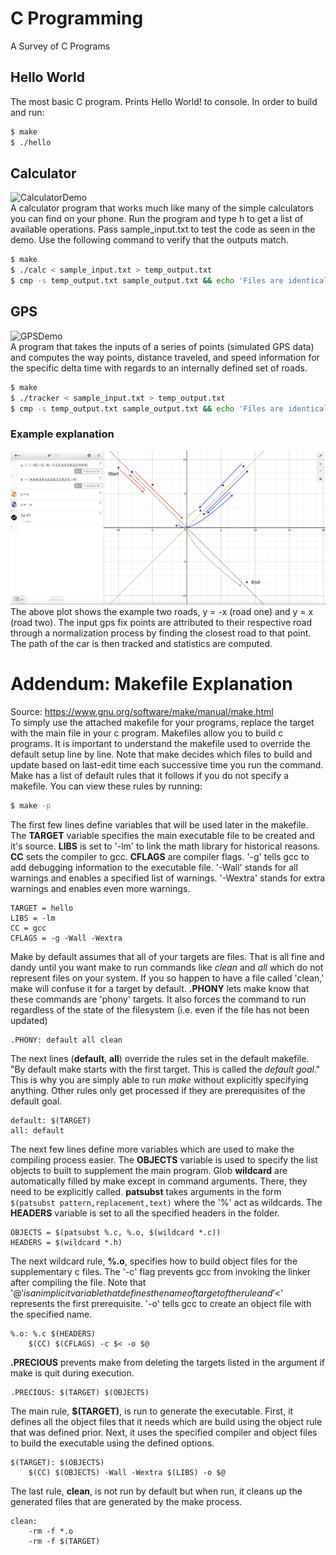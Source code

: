 # C Programming
A Survey of C Programs
## Hello World
The most basic C program. Prints Hello World! to console. In order to build and run:
```bash
$ make
$ ./hello
```

## Calculator
![CalculatorDemo](Media/CalculatorDemo.gif "Demo of Calculator program")  
A calculator program that works much like many of the simple calculators you can find on your phone. Run the program and type h to get a list of available operations. Pass sample_input.txt to test the code as seen in the demo. Use the following command to verify that the outputs match.
```bash
$ make
$ ./calc < sample_input.txt > temp_output.txt
$ cmp -s temp_output.txt sample_output.txt && echo 'Files are identical' || echo 'Files have differences, use diff to view them'
```

## GPS
![GPSDemo](Media/GPSDemo.gif "Demo of GPS program")  
A program that takes the inputs of a series of points (simulated GPS data) and computes the way points, distance traveled, and speed information for the specific delta time with regards to an internally defined set of roads.
```bash
$ make
$ ./tracker < sample_input.txt > temp_output.txt
$ cmp -s temp_output.txt sample_output.txt && echo 'Files are identical' || echo 'Files have differences, use diff to view them'
```
### Example explanation
![GPSDesmos](Media/GPSDesmos.png "Annotated Desmos plot of GPS point fixes")  
The above plot shows the example two roads, y = -x (road one) and y = x (road two). The input gps fix points are attributed to their respective road through a normalization process by finding the closest road to that point. The path of the car is then tracked and statistics are computed.

# Addendum: Makefile Explanation
Source: https://www.gnu.org/software/make/manual/make.html  
To simply use the attached makefile for your programs, replace the target with the main file in your c program. 
Makefiles allow you to build c programs. It is important to understand the makefile used to override the default setup line by line. Note that make decides which files to build and update based on last-edit time each successive time you run the command. Make has a list of default rules that it follows if you do not specify a makefile. You can view these rules by running:
```bash
$ make -p
```  
The first few lines define variables that will be used later in the makefile. The **TARGET** variable specifies the main executable file to be created and it's source. **LIBS** is set to '-lm' to link the math library for historical reasons. **CC** sets the compiler to gcc. **CFLAGS** are compiler flags. '-g' tells gcc to add debugging information to the executable file. '-Wall' stands for all warnings and enables a specified list of warnings. '-Wextra' stands for extra warnings and enables even more warnings.
```make
TARGET = hello
LIBS = -lm
CC = gcc
CFLAGS = -g -Wall -Wextra
```
Make by default assumes that all of your targets are files. That is all fine and dandy until you want make to run commands like _clean_ and _all_ which do not represent files on your system. If you so happen to have a file called 'clean,' make will confuse it for a target by default. **.PHONY** lets make know that these commands are 'phony' targets. It also forces the command to run regardless of the state of the filesystem (i.e. even if the file has not been updated)
```make
.PHONY: default all clean
```
The next lines (**default**, **all**) override the rules set in the default makefile. "By default make starts with the first target. This is called the _default goal_." This is why you are simply able to run _make_ without explicitly specifying anything. Other rules only get processed if they are prerequisites of the default goal.
```make
default: $(TARGET)
all: default
```
The next few lines define more variables which are used to make the compiling process easier. The **OBJECTS** variable is used to specify the list objects to built to supplement the main program. Glob **wildcard** are automatically filled by make except in command arguments. There, they need to be explicitly called. **patsubst** takes arguments in the form ```$(patsubst pattern,replacement,text)``` where the '%' act as wildcards. The **HEADERS** variable is set to all the specified headers in the folder.
```make
OBJECTS = $(patsubst %.c, %.o, $(wildcard *.c))
HEADERS = $(wildcard *.h)
```
The next wildcard rule, **%.o**, specifies how to build object files for the supplementary c files. The '-c' flag prevents gcc from invoking the linker after compiling the file. Note that '$@' is an implicit variable that defines the name of target of the rule and '$<' represents the first prerequisite. '-o' tells gcc to create an object file with the specified name.
```make
%.o: %.c $(HEADERS)
    $(CC) $(CFLAGS) -c $< -o $@
```
**.PRECIOUS** prevents make from deleting the targets listed in the argument if make is quit during execution.
```make
.PRECIOUS: $(TARGET) $(OBJECTS)
```
The main rule, **$(TARGET)**, is run to generate the executable. First, it defines all the object files that it needs which are build using the object rule that was defined prior. Next, it uses the specified compiler and object files to build the executable using the defined options.
```make
$(TARGET): $(OBJECTS)
    $(CC) $(OBJECTS) -Wall -Wextra $(LIBS) -o $@
```
The last rule, **clean**, is not run by default but when run, it cleans up the generated files that are generated by the make process.
```make
clean:
    -rm -f *.o
    -rm -f $(TARGET)
```